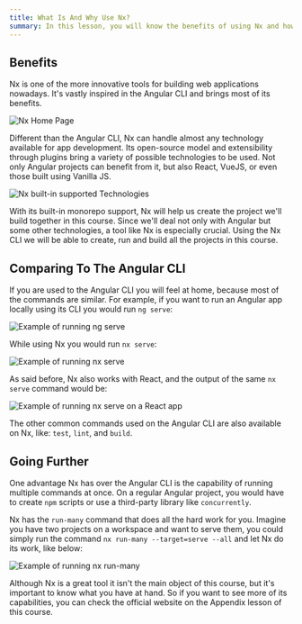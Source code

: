 ```yaml
---
title: What Is And Why Use Nx?
summary: In this lesson, you will know the benefits of using Nx and how it compares to the Angular CLI.
---
```


## Benefits

Nx is one of the more innovative tools for building web applications nowadays. It's vastly inspired in the Angular CLI and brings most of its benefits.

<!-- ![Nx Home Page](assets/nx-introduction.png) -->

![Nx Home Page](/api/collection/6586453712175104/5197349072142336/page/5286615840194560/image/5637755094171648?page_type=collection_lesson)

Different than the Angular CLI, Nx can handle almost any technology available for app development. Its open-source model and extensibility through plugins bring a variety of possible technologies to be used. Not only Angular projects can benefit from it, but also React, VueJS, or even those built using Vanilla JS.

<!-- ![Nx built-in supported Technologies](assets/nx-supported-technologies.png) -->

![Nx built-in supported Technologies](/api/collection/6586453712175104/5197349072142336/page/5286615840194560/image/4612551769325568?page_type=collection_lesson)

With its built-in monorepo support, Nx will help us create the project we'll build together in this course. Since we'll deal not only with Angular but some other technologies, a tool like Nx is especially crucial. Using the Nx CLI we will be able to create, run and build all the projects in this course.

## Comparing To The Angular CLI

If you are used to the Angular CLI you will feel at home, because most of the commands are similar. For example, if you want to run an Angular app locally using its CLI you would run `ng serve`:

<!-- ![Example of running `ng serve`](assets/ng-serve.png) -->

![Example of running `ng serve`](/api/collection/6586453712175104/5197349072142336/page/5286615840194560/image/5839150539866112?page_type=collection_lesson)

While using Nx you would run `nx serve`:

<!-- ![Example of running `nx serve`](assets/nx-serve.png) -->

![Example of running `nx serve`](/api/collection/6586453712175104/5197349072142336/page/5286615840194560/image/6271529058304000?page_type=collection_lesson)

As said before, Nx also works with React, and the output of the same `nx serve` command would be:

<!-- ![Example of running `nx serve` on a React app](assets/nx-serve-react.png) -->

![Example of running `nx serve` on a React app](/api/collection/6586453712175104/5197349072142336/page/5286615840194560/image/5036004976623616?page_type=collection_lesson)

The other common commands used on the Angular CLI are also available on Nx, like: `test`, `lint`, and `build`.

## Going Further

One advantage Nx has over the Angular CLI is the capability of running multiple commands at once. On a regular Angular project, you would have to create `npm` scripts or use a third-party library like  `concurrently`.

Nx has the `run-many` command that does all the hard work for you. Imagine you have two projects on a workspace and want to serve them, you could simply run the command `nx run-many --target=serve --all` and let Nx do its work, like below: 

<!-- ![Example of running `nx run-many`](assets/nx-run-many.png) -->

![Example of running `nx run-many`](/api/collection/6586453712175104/5197349072142336/page/5286615840194560/image/6170483577323520?page_type=collection_lesson)

Although Nx is a great tool it isn't the main object of this course, but it's important to know what you have at hand. So if you want to see more of its capabilities, you can check the official website on the Appendix lesson of this course.
